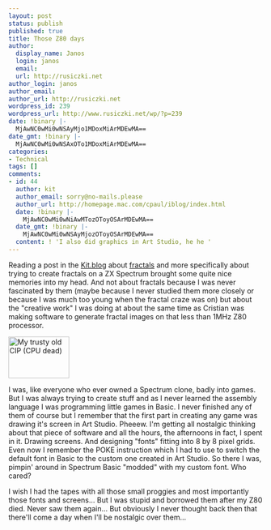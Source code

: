 ```yaml
---
layout: post
status: publish
published: true
title: Those Z80 days
author:
  display_name: Janos
  login: janos
  email: 
  url: http://rusiczki.net
author_login: janos
author_email: 
author_url: http://rusiczki.net
wordpress_id: 239
wordpress_url: http://www.rusiczki.net/wp/?p=239
date: !binary |-
  MjAwNC0wMi0wNSAyMjo1MDoxMiArMDEwMA==
date_gmt: !binary |-
  MjAwNC0wMi0wNSAxOTo1MDoxMiArMDEwMA==
categories:
- Technical
tags: []
comments:
- id: 44
  author: kit
  author_email: sorry@no-mails.please
  author_url: http://homepage.mac.com/cpaul/iblog/index.html
  date: !binary |-
    MjAwNC0wMi0wNiAwMTozOToyOSArMDEwMA==
  date_gmt: !binary |-
    MjAwNC0wMi0wNSAyMjozOToyOSArMDEwMA==
  content: ! 'I also did graphics in Art Studio, he he '
---
```

<p>Reading a post in the <a href="http://homepage.mac.com/cpaul/iblog/index.html">Kit.blog</a> about <a href="http://homepage.mac.com/cpaul/iblog/C1156848003/E1870687037/index.html" title="Google celebrating Gaston Maurice Julia">fractals</a> and more specifically about trying to create fractals on a ZX Spectrum brought some quite nice memories into my head. And not about fractals because I was never fascinated by them (maybe because I never studied them more closely or because I was much too young when the fractal craze was on) but about the "creative work" I was doing at about the same time as Cristian was making software to generate fractal images on that less than 1MHz Z80 processor.</p>
<p><a href="http://www.rusiczki.net/blog/blogpics/electronica_cip.php" onclick="window.open('http://www.rusiczki.net/blog/blogpics/electronica_cip.php','popup','width=640,height=439,scrollbars=no,resizable=no,toolbar=no,directories=no,location=no,menubar=no,status=no,left=0,top=0'); return false"><img src="http://www.rusiczki.net/blog/blogpics/electronica_cip-thumb.jpg" width="120" height="82" border="0" alt="My trusty old CIP (CPU dead)"/></a></p>
<p>I was, like everyone who ever owned a Spectrum clone, badly into games. But I was always trying to create stuff and as I never learned the assembly language I was programming little games in Basic. I never finished any of them of course but I remember that the first part in creating any game was drawing it's screen in Art Studio. Pheeew. I'm getting all nostalgic thinking about that piece of software and all the hours, the afternoons in fact, I spent in it. Drawing screens. And designing "fonts" fitting into 8 by 8 pixel grids. Even now I remember the POKE instruction which I had to use to switch the default font in Basic to the custom one created in Art Studio. So there I was, pimpin' around in Spectrum Basic "modded" with my custom font. Who cared?</p>
<p>I wish I had the tapes with all those small proggies and most importantly those fonts and screens... But I was stupid and borrowed them after my Z80 died. Never saw them again... But obviously I never thought back then that there'll come a day when I'll be nostalgic over them...</p>
